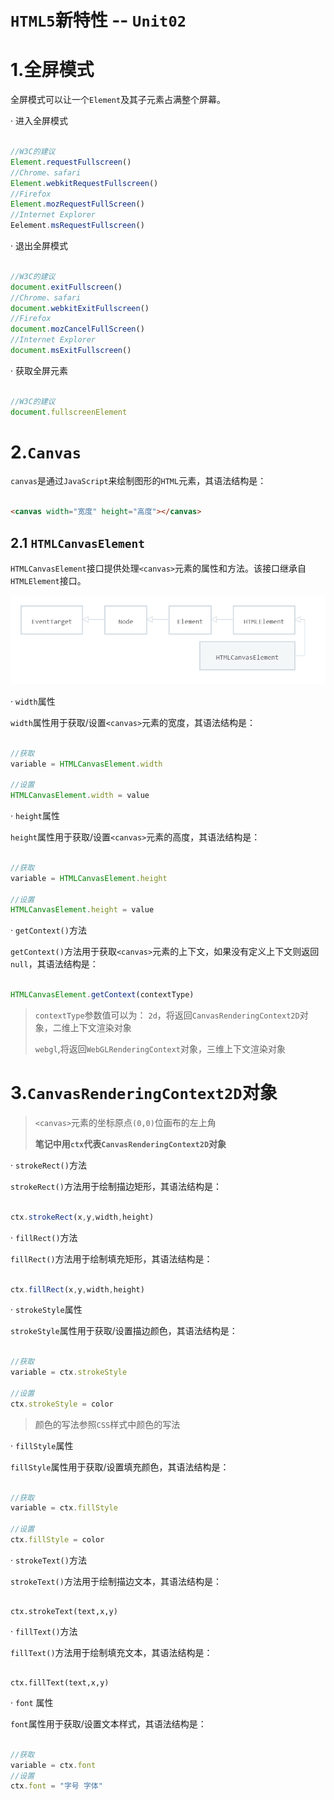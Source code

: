 # `HTML5`新特性 -- `Unit02`

# 1.全屏模式

全屏模式可以让一个`Element`及其子元素占满整个屏幕。

· 进入全屏模式

```javascript

//W3C的建议
Element.requestFullscreen()
//Chrome、safari
Element.webkitRequestFullscreen()
//Firefox
Element.mozRequestFullScreen()
//Internet Explorer
Eelement.msRequestFullscreen()

```

· 退出全屏模式

```javascript

//W3C的建议
document.exitFullscreen()
//Chrome、safari
document.webkitExitFullscreen()
//Firefox
document.mozCancelFullScreen()
//Internet Explorer
document.msExitFullscreen()

```

· 获取全屏元素

```javascript

//W3C的建议
document.fullscreenElement


```

# 2.`Canvas`

`canvas`是通过`JavaScript`来绘制图形的`HTML`元素，其语法结构是：

```html

<canvas width="宽度" height="高度"></canvas>

```

## 2.1 `HTMLCanvasElement`

`HTMLCanvasElement`接口提供处理`<canvas>`元素的属性和方法。该接口继承自`HTMLElement`接口。

![image-20200805152244740](assets/image-20200805152244740.png)

· `width`属性

`width`属性用于获取/设置`<canvas>`元素的宽度，其语法结构是：

```javascript

//获取
variable = HTMLCanvasElement.width

//设置
HTMLCanvasElement.width = value

```

· `height`属性

`height`属性用于获取/设置`<canvas>`元素的高度，其语法结构是：

```javascript

//获取
variable = HTMLCanvasElement.height

//设置
HTMLCanvasElement.height = value

```

· `getContext()`方法

`getContext()`方法用于获取`<canvas>`元素的上下文，如果没有定义上下文则返回`null`，其语法结构是：

```javascript

HTMLCanvasElement.getContext(contextType)

```

> `contextType`参数值可以为：
> `2d`，将返回`CanvasRenderingContext2D`对象，二维上下文渲染对象
>
> `webgl`,将返回`WebGLRenderingContext`对象，三维上下文渲染对象

# 3.`CanvasRenderingContext2D`对象

> `<canvas>`元素的坐标原点`(0,0)`位画布的左上角
>
> **笔记中用`ctx`代表`CanvasRenderingContext2D`对象**

· `strokeRect()`方法

`strokeRect()`方法用于绘制描边矩形，其语法结构是：

```javascript

ctx.strokeRect(x,y,width,height)

```

· `fillRect()`方法

`fillRect()`方法用于绘制填充矩形，其语法结构是：

```javascript

ctx.fillRect(x,y,width,height)

```

· `strokeStyle`属性

`strokeStyle`属性用于获取/设置描边颜色，其语法结构是：

```javascript

//获取
variable = ctx.strokeStyle

//设置
ctx.strokeStyle = color

```

> 颜色的写法参照`CSS`样式中颜色的写法

· `fillStyle`属性

`fillStyle`属性用于获取/设置填充颜色，其语法结构是：

```javascript

//获取
variable = ctx.fillStyle

//设置
ctx.fillStyle = color

```

· `strokeText()`方法

`strokeText()`方法用于绘制描边文本，其语法结构是：

```

ctx.strokeText(text,x,y)

```

· `fillText()`方法

`fillText()`方法用于绘制填充文本，其语法结构是：

```

ctx.fillText(text,x,y)

```

·  `font` 属性

`font`属性用于获取/设置文本样式，其语法结构是：

```javascript

//获取
variable = ctx.font
//设置
ctx.font = "字号 字体"

```

